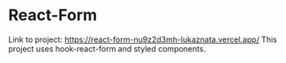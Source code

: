 # React-Form
Link to project: https://react-form-nu9z2d3mh-lukaznata.vercel.app/
This project uses hook-react-form and styled components.

